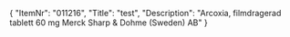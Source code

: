 {
  "ItemNr": "011216",
  "Title": "test",
  "Description": "Arcoxia, filmdragerad tablett 60 mg Merck Sharp & Dohme (Sweden) AB"
}